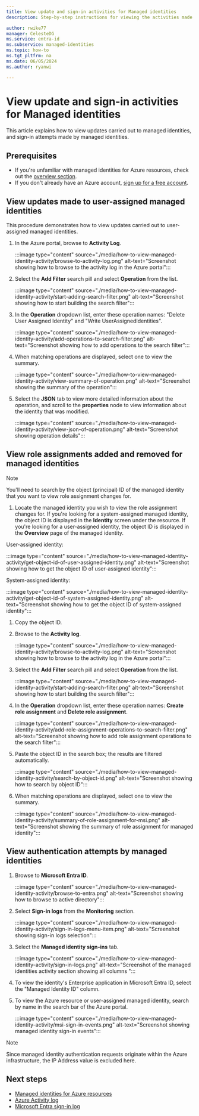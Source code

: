```yaml
---
title: View update and sign-in activities for Managed identities
description: Step-by-step instructions for viewing the activities made to managed identities, and authentications carried out by managed identities

author: rwike77
manager: CelesteDG
ms.service: entra-id
ms.subservice: managed-identities
ms.topic: how-to
ms.tgt_pltfrm: na
ms.date: 06/05/2024
ms.author: ryanwi

---
```


# View update and sign-in activities for Managed identities

This article explains how to view updates carried out to managed identities, and sign-in attempts made by managed identities.

## Prerequisites

- If you're unfamiliar with managed identities for Azure resources, check out the [overview section](overview.md).
- If you don't already have an Azure account, [sign up for a free account](https://azure.microsoft.com/free/).

## View updates made to user-assigned managed identities

This procedure demonstrates how to view updates carried out to user-assigned managed identities.

1. In the Azure portal, browse to **Activity Log**.

    :::image type="content" source="./media/how-to-view-managed-identity-activity/browse-to-activity-log.png" alt-text="Screenshot showing how to browse to the activity log in the Azure portal":::

1. Select the **Add Filter** search pill and select **Operation** from the list.

   :::image type="content" source="./media/how-to-view-managed-identity-activity/start-adding-search-filter.png" alt-text="Screenshot showing how to start building the search filter":::

1. In the **Operation** dropdown list, enter these operation names: "Delete User Assigned Identity" and "Write UserAssignedIdentities".

   :::image type="content" source="./media/how-to-view-managed-identity-activity/add-operations-to-search-filter.png" alt-text="Screenshot showing how to add operations to the search filter":::

1. When matching operations are displayed, select one to view the summary.

   :::image type="content" source="./media/how-to-view-managed-identity-activity/view-summary-of-operation.png" alt-text="Screenshot showing the summary of the operation":::

1. Select the **JSON** tab to view more detailed information about the operation, and scroll to the **properties** node to view information about the identity that was modified.

   :::image type="content" source="./media/how-to-view-managed-identity-activity/view-json-of-operation.png" alt-text="Screenshot showing operation details":::

## View role assignments added and removed for managed identities

 > [!NOTE] 
 > You'll need to search by the object (principal) ID of the managed identity that you want to view role assignment changes for.

1. Locate the managed identity you wish to view the role assignment changes for. If you're looking for a system-assigned managed identity, the object ID is displayed in the **Identity** screen under the resource. If you're looking for a user-assigned identity, the object ID is displayed in the **Overview** page of the managed identity.

User-assigned identity:

:::image type="content" source="./media/how-to-view-managed-identity-activity/get-object-id-of-user-assigned-identity.png" alt-text="Screenshot showing how to get the object ID of user-assigned identity":::

System-assigned identity:

:::image type="content" source="./media/how-to-view-managed-identity-activity/get-object-id-of-system-assigned-identity.png" alt-text="Screenshot showing how to get the object ID of system-assigned identity":::

1. Copy the object ID.
1. Browse to the **Activity log**.

    :::image type="content" source="./media/how-to-view-managed-identity-activity/browse-to-activity-log.png" alt-text="Screenshot showing how to browse to the activity log in the Azure portal":::

1. Select the **Add Filter** search pill and select **Operation** from the list.

   :::image type="content" source="./media/how-to-view-managed-identity-activity/start-adding-search-filter.png" alt-text="Screenshot showing how to start building the search filter":::

1. In the **Operation** dropdown list, enter these operation names: **Create role assignment** and **Delete role assignment**.

   :::image type="content" source="./media/how-to-view-managed-identity-activity/add-role-assignment-operations-to-search-filter.png" alt-text="Screenshot showing how to add role assignment operations to the search filter":::

1. Paste the object ID in the search box; the results are filtered automatically.

   :::image type="content" source="./media/how-to-view-managed-identity-activity/search-by-object-id.png" alt-text="Screenshot showing how to search by object ID":::
 
1. When matching operations are displayed, select one to view the summary.
 
   :::image type="content" source="./media/how-to-view-managed-identity-activity/summary-of-role-assignment-for-msi.png" alt-text="Screenshot showing the summary of role assignment for managed identity":::

## View authentication attempts by managed identities

1. Browse to **Microsoft Entra ID**.

   :::image type="content" source="./media/how-to-view-managed-identity-activity/browse-to-entra.png" alt-text="Screenshot showing how to browse to active directory":::

1. Select **Sign-in logs** from the **Monitoring** section.

   :::image type="content" source="./media/how-to-view-managed-identity-activity/sign-in-logs-menu-item.png" alt-text="Screenshot showing sign-in logs selection":::

1. Select the **Managed identity sign-ins** tab.

   :::image type="content" source="./media/how-to-view-managed-identity-activity/sign-in-logs.png" alt-text="Screenshot of the managed identities activity section showing all columns "::: 

1. To view the identity's Enterprise application in Microsoft Entra ID, select the "Managed Identity ID" column.
1. To view the Azure resource or user-assigned managed identity, search by name in the search bar of the Azure portal.

   :::image type="content" source="./media/how-to-view-managed-identity-activity/msi-sign-in-events.png" alt-text="Screenshot showing managed identity sign-in events"::: 

 > [!NOTE] 
 > Since managed identity authentication requests originate within the Azure infrastructure, the IP Address value is excluded here.

## Next steps

* [Managed identities for Azure resources](./overview.md)
* [Azure Activity log](/azure/azure-monitor/essentials/activity-log)
* [Microsoft Entra sign-in log](~/identity/monitoring-health/concept-sign-ins.md)
